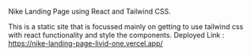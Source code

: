 Nike Landing Page using React and Tailwind CSS.

This is a static site that is focussed mainly on getting to use tailwind css with react functionality and style the components. 
Deployed Link : https://nike-landing-page-livid-one.vercel.app/
